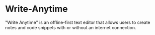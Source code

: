 # Write-Anytime
"Write Anytime" is an offline-first text editor that allows users to create notes and code snippets with or without an internet connection.
